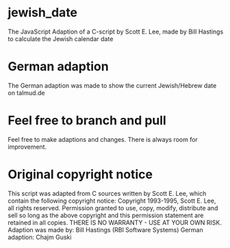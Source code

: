 # jewish_date
The JavaScript Adaption of a C-script by Scott E. Lee, made by Bill Hastings to calculate the Jewish calendar date

# German adaption

The German adaption was made to show the current Jewish/Hebrew date on talmud.de

# Feel free to branch and pull
Feel free to make adaptions and changes. There is always room for improvement.

# Original copyright notice
This script was adapted from C sources written by Scott E. Lee, which contain the following copyright notice:
Copyright 1993-1995, Scott E. Lee, all rights reserved.
Permission granted to use, copy, modify, distribute and sell so long as  the above copyright and this permission statement are retained in all copies.  THERE IS NO WARRANTY - USE AT YOUR OWN RISK.
Adaption was made by: Bill Hastings (RBI Software Systems)
German adaption: Chajm Guski
